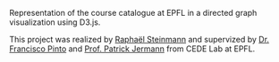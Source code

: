 Representation of the course catalogue at EPFL in a directed graph visualization using D3.js.

This project was realized by [Raphaël Steinmann](https://github.com/rbsteinm) and supervized by [Dr. Francisco Pinto](https://people.epfl.ch/francisco.pinto) and [Prof. Patrick Jermann](https://people.epfl.ch/patrick.jermann) from CEDE Lab at EPFL.
